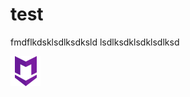 # test
fmdflkdsklsdlksdksld
lsdlksdklsdklsdlksd

![alt text](https://github.com/adam-p/markdown-here/raw/master/src/common/images/icon48.png "Logo Title Text 1")
